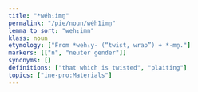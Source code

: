 ```yaml
---
title: "*wéh₁imn̥"
permalink: "/pie/noun/wéh1imn̥"
lemma_to_sort: "weh₁imn"
klass: noun
etymology: ["From *weh₁y- (“twist, wrap”) +‎ *-mn̥."]
markers: [["n", "neuter gender"]]
synonyms: []
definitions: ["that which is twisted", "plaiting"]
topics: ["ine-pro:Materials"]
---
```

